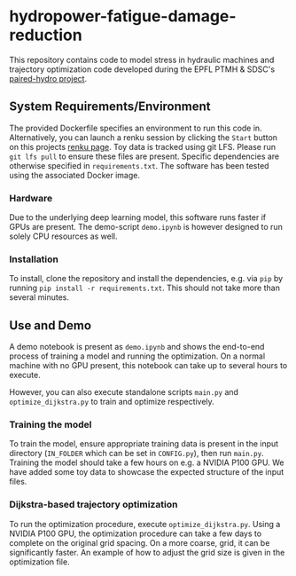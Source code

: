 # hydropower-fatigue-damage-reduction

This repository contains code to model stress in hydraulic machines and trajectory optimization code developed during the EPFL PTMH & SDSC's [paired-hydro project](https://www.datascience.ch/projects/paired-hydro).

## System Requirements/Environment

The provided Dockerfile specifies an environment to run this code in. Alternatively, you can launch a renku session by clicking the `Start` button on this projects [renku page](https://renkulab.io/projects/musertill/hydropower-fatigue-damage-reduction). Toy data is tracked using git LFS. Please run `git lfs pull` to ensure these files are present. Specific dependencies are otherwise specified in `requirements.txt`. The software has been tested using the associated Docker image.

### Hardware
Due to the underlying deep learning model, this software runs faster if GPUs are present. The demo-script `demo.ipynb` is however designed to run solely CPU resources as well.

### Installation

To install, clone the repository and install the dependencies, e.g. via `pip` by running `pip install -r requirements.txt`. This should not take more than several minutes.

## Use and Demo
A demo notebook is present as `demo.ipynb` and shows the end-to-end process of training a model and running the optimization. On a normal machine with no GPU present, this notebook can take up to several hours to execute.

However, you can also execute standalone scripts `main.py` and `optimize_dijkstra.py` to train and optimize respectively.

### Training the model

To train the model, ensure appropriate training data is present in the input directory (`IN_FOLDER` which can be set in `CONFIG.py`), then run `main.py`. Training the model should take a few hours on e.g. a NVIDIA P100 GPU. We have added some toy data to showcase the expected structure of the input files.

### Dijkstra-based trajectory optimization

To run the optimization procedure, execute `optimize_dijkstra.py`. Using a NVIDIA P100 GPU, the optimization procedure can take a few days to complete on the original grid spacing. On a more coarse, grid, it can be significantly faster. An example of how to adjust the grid size is given in the optimization file.
